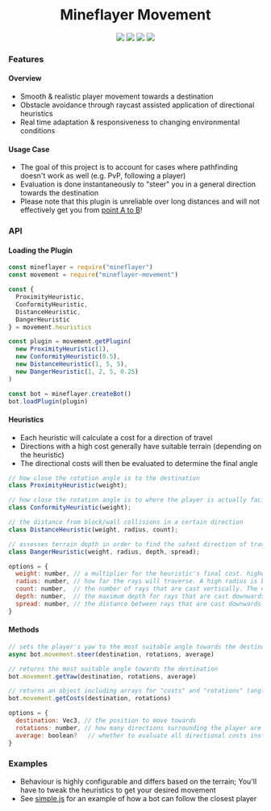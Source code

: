 <div align="center">
  <h1>Mineflayer Movement</h1>
  <img src="https://img.shields.io/npm/v/mineflayer-movement?style=flat-square">
  <img src="https://img.shields.io/github/license/firejoust/mineflayer-movement?style=flat-square">
  <img src="https://img.shields.io/github/issues/firejoust/mineflayer-movement?style=flat-square">
  <img src="https://img.shields.io/github/issues-pr/firejoust/mineflayer-movement?style=flat-square">
</div>

### Features
#### Overview
- Smooth & realistic player movement towards a destination
- Obstacle avoidance through raycast assisted application of directional heuristics
- Real time adaptation & responsiveness to changing environmental conditions 
#### Usage Case
- The goal of this project is to account for cases where pathfinding doesn't work as well (e.g. PvP, following a player)
- Evaluation is done instantaneously to "steer" you in a general direction towards the destination
- Please note that this plugin is unreliable over long distances and will not effectively get you from [point A to B](https://github.com/PrismarineJS/mineflayer-pathfinder)!

### API
#### Loading the Plugin
```js
const mineflayer = require("mineflayer")
const movement = require("mineflayer-movement")

const {
  ProximityHeuristic,
  ConformityHeuristic,
  DistanceHeuristic,
  DangerHeuristic
} = movement.heuristics

const plugin = movement.getPlugin(
  new ProximityHeuristic(1),
  new ConformityHeuristic(0.5),
  new DistanceHeuristic(1, 5, 5),
  new DangerHeuristic(1, 2, 5, 0.25)
)

const bot = mineflayer.createBot()
bot.loadPlugin(plugin)
```
#### Heuristics
- Each heuristic will calculate a cost for a direction of travel
- Directions with a high cost generally have suitable terrain (depending on the heuristic)
- The directional costs will then be evaluated to determine the final angle
```js
// how close the rotation angle is to the destination
class ProximityHeuristic(weight);

// how close the rotation angle is to where the player is actually facing
class ConformityHeuristic(weight);

// the distance from block/wall collisions in a certain direction
class DistanceHeuristic(weight, radius, count);

// assesses terrain depth in order to find the safest direction of travel
class DangerHeuristic(weight, radius, depth, spread);

options = {
  weight: number, // a multiplier for the heuristic's final cost. higher values correspond to increased sensitivity for that heuristic
  radius: number, // how far the rays will traverse. A high radius is better for predicting terrain changes, but dulls the sensitivity when getting close
  count: number,  // the number of rays that are cast vertically. The collective spread between all rays is 90°. odd numbers are recommended
  depth: number,  // the maximum depth for rays that are cast downwards
  spread: number, // the distance between rays that are cast downwards. values < 1 are recommended
}
```
#### Methods
```js
// sets the player's yaw to the most suitable angle towards the destination
async bot.movement.steer(destination, rotations, average)

// returns the most suitable angle towards the destination
bot.movement.getYaw(destination, rotations, average)

// returns an object including arrays for "costs" and "rotations" (angles)
bot.movement.getCosts(destination, rotations)

options = {
  destination: Vec3, // the position to move towards
  rotations: number, // how many directions surrounding the player are checked
  average: boolean?   // whether to evaluate all directional costs instead of selecting one
}
```

### Examples
- Behaviour is highly configurable and differs based on the terrain; You'll have to tweak the heuristics to get your desired movement
- See [simple.js](assets/simple.js) for an example of how a bot can follow the closest player
